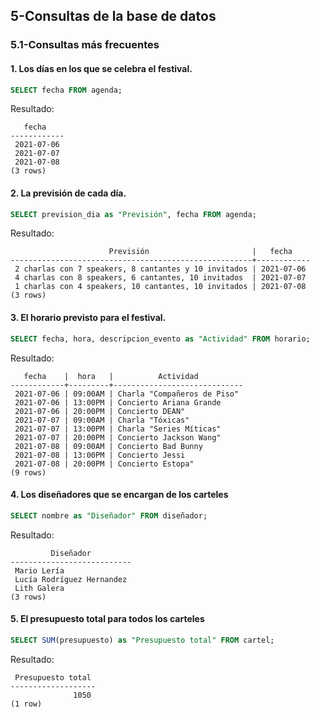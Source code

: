 ## 5-Consultas de la base de datos
### 5.1-Consultas más frecuentes


#### 1. Los días en los que se celebra el festival.

```sql
SELECT fecha FROM agenda;
```
Resultado:
```
   fecha
------------
 2021-07-06
 2021-07-07
 2021-07-08
(3 rows)
```

#### 2. La previsión de cada día.

```sql
SELECT prevision_dia as "Previsión", fecha FROM agenda;
```
Resultado:
```
                      Previsión                       |   fecha
------------------------------------------------------+------------
 2 charlas con 7 speakers, 8 cantantes y 10 invitados | 2021-07-06
 4 charlas con 8 speakers, 6 cantantes, 10 invitados  | 2021-07-07
 1 charlas con 4 speakers, 10 cantantes, 10 invitados | 2021-07-08
(3 rows)
```

#### 3. El horario previsto para el festival.

```sql
SELECT fecha, hora, descripcion_evento as "Actividad" FROM horario;
```
Resultado:
```
   fecha    |  hora   |          Actividad
------------+---------+-----------------------------
 2021-07-06 | 09:00AM | Charla "Compañeros de Piso"
 2021-07-06 | 13:00PM | Concierto Ariana Grande
 2021-07-06 | 20:00PM | Concierto DEAN"
 2021-07-07 | 09:00AM | Charla "Tóxicas"
 2021-07-07 | 13:00PM | Charla "Series Míticas"
 2021-07-07 | 20:00PM | Concierto Jackson Wang"
 2021-07-08 | 09:00AM | Concierto Bad Bunny
 2021-07-08 | 13:00PM | Concierto Jessi
 2021-07-08 | 20:00PM | Concierto Estopa"
(9 rows)
```

#### 4. Los diseñadores que se encargan de los carteles

```sql
SELECT nombre as "Diseñador" FROM diseñador;
```
Resultado:
```
         Diseñador
---------------------------
 Mario Lería
 Lucía Rodríguez Hernandez
 Lith Galera
(3 rows)
```

#### 5. El presupuesto total para todos los carteles

```sql
SELECT SUM(presupuesto) as "Presupuesto total" FROM cartel;
```
Resultado:
```
 Presupuesto total
-------------------
              1050
(1 row)
```